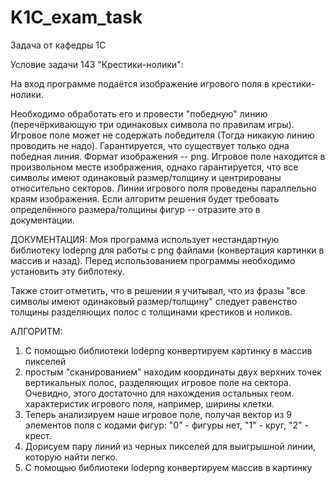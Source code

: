 # K1C_exam_task
Задача от кафедры 1С


Условие задачи 143 "Крестики-нолики":

На вход программе подаётся изображение игрового поля в крестики-нолики.

Необходимо обработать его и провести "победную" линию (перечёркивающую три одинаковых символа по правилам игры).
Игровое поле может не содержать победителя (Тогда никакую линию проводить не надо). Гарантируется, что существует только одна победная линия. 
Формат изображения -- png. Игровое поле находится в произвольном месте изображения,
однако гарантируется, что все символы имеют одинаковый размер/толщину и центрированы относительно секторов. Линии игрового поля проведены параллельно краям изображения.
Если алгоритм решения будет требовать определённого размера/толщины фигур -- отразите это в документации.

ДОКУМЕНТАЦИЯ:
Моя программа использует нестандартную библиотеку lodepng для работы с png файлами (конвертация картинки в массив и назад).
Перед использованием программы необходимо установить эту библотеку.

Также стоит отметить, что в решении я учитывал, что из фразы "все символы имеют одинаковый размер/толщину" следует равенство толщины разделяющих полос с толщинами крестиков и ноликов.

АЛГОРИТМ:
1) С помощью библиотеки lodepng конвертируем картинку в массив пикселей
2) простым "сканированием" находим координаты двух верхних точек вертикальных полос, разделяющих игровое поле на сектора.
Очевидно, этого достаточно для нахождения остальных геом. характеристик игрового поля, например, ширины клетки.
3) Теперь анализируем наше игровое поле, получая вектор из 9 элементов поля с кодами фигур: "0" - фигуры нет, "1" - круг, "2" - крест.
4) Дорисуем пару линий из черных пикселей для выигрышной линии, которую найти легко. 
5) С помощью библиотеки lodepng конвертируем массив в картинку
